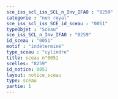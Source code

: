 ```yaml
---
sce_iss_scl_iss_SCL_n_Inv_IFAO : "8259"
categorie : "non royal"
sce_iss_scl_iss_SCE_id_sceau : "0051"
typeObjet : "Sceau"
sce_iss_SCL_n_Inv_IFAO : "8259"
id_sceau : "0051"
motif : "indéterminé"
type_sceau : "cylindre"
title: sceau n°0051
scelles: "8259"
id_notice: 0051
layout: notice_sceau
type: sceau
partie: 1
---
```


